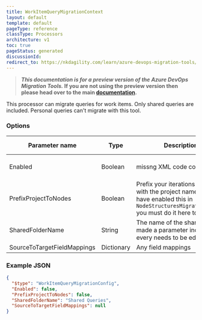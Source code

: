 ```yaml
---
title: WorkItemQueryMigrationContext
layout: default
template: default
pageType: reference
classType: Processors
architecture: v1
toc: true
pageStatus: generated
discussionId: 
redirect_to: https://nkdagility.com/learn/azure-devops-migration-tools/Reference/v1/Processors/WorkItemQueryMigrationContext.html
---
```



>**_This documentation is for a preview version of the Azure DevOps Migration Tools._ If you are not using the preview version then please head over to the main [documentation](https://nkdagility.com/docs/azure-devops-migration-tools).**

This processor can migrate queries for work items. Only shared queries are included. Personal queries can't migrate with this tool.

### Options

| Parameter name         | Type    | Description                              | Default Value                            |
|------------------------|---------|------------------------------------------|------------------------------------------|
| Enabled | Boolean | missng XML code comments | missng XML code comments |
| PrefixProjectToNodes | Boolean | Prefix your iterations and areas with the project name. If you have enabled this in `NodeStructuresMigrationConfig` you must do it here too. | false |
| SharedFolderName | String | The name of the shared folder, made a parameter incase it every needs to be edited | none |
| SourceToTargetFieldMappings | Dictionary | Any field mappings | none |


### Example JSON

```JSON
{
  "$type": "WorkItemQueryMigrationConfig",
  "Enabled": false,
  "PrefixProjectToNodes": false,
  "SharedFolderName": "Shared Queries",
  "SourceToTargetFieldMappings": null
}
```